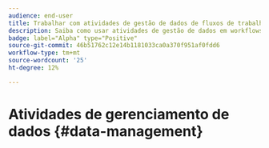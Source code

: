 ```yaml
---
audience: end-user
title: Trabalhar com atividades de gestão de dados de fluxos de trabalho
description: Saiba como usar atividades de gestão de dados em workflows da Web do Adobe Campaign
badge: label="Alpha" type="Positive"
source-git-commit: 46b51762c12e14b1181033ca0a370f951af0fdd6
workflow-type: tm+mt
source-wordcount: '25'
ht-degree: 12%

---
```


# Atividades de gerenciamento de dados {#data-management}
